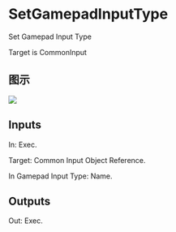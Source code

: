 # SetGamepadInputType

Set Gamepad Input Type

Target is CommonInput

## 图示

![]($-20221218-18212923.png)

## Inputs

In: Exec.

Target: Common Input Object Reference.

In Gamepad Input Type: Name.  

## Outputs

Out: Exec.

